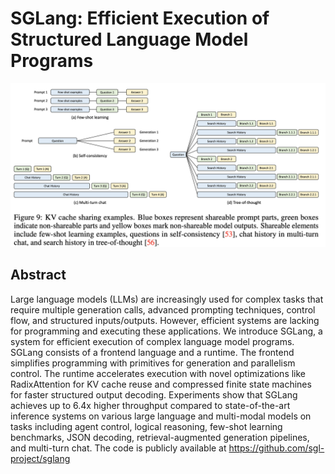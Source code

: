 # SGLang: Efficient Execution of Structured Language Model Programs

<p align="center">
<img src="fig9.png" width="600" title="blank">
</p>

## Abstract

Large language models (LLMs) are increasingly used for complex tasks that
require multiple generation calls, advanced prompting techniques, control flow,
and structured inputs/outputs. However, efficient systems are lacking for
programming and executing these applications. We introduce SGLang, a system for
efficient execution of complex language model programs. SGLang consists of a
frontend language and a runtime. The frontend simplifies programming with
primitives for generation and parallelism control. The runtime accelerates
execution with novel optimizations like RadixAttention for KV cache reuse and
compressed finite state machines for faster structured output decoding.
Experiments show that SGLang achieves up to 6.4x higher throughput compared to
state-of-the-art inference systems on various large language and multi-modal
models on tasks including agent control, logical reasoning, few-shot learning
benchmarks, JSON decoding, retrieval-augmented generation pipelines, and
multi-turn chat. The code is publicly available at
https://github.com/sgl-project/sglang
